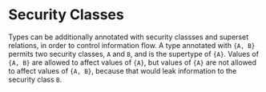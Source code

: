 # Security Classes

Types can be additionally annotated with security classses and superset relations, in order to control information flow. A type annotated with `{A, B}` permits two security classes, `A` and `B`, and is the supertype of `{A}`. Values of `{A, B}` are allowed to affect values of `{A}`, but values of `{A}` are not allowed to affect values of `{A, B}`, because that would leak information to the security class `B`.

